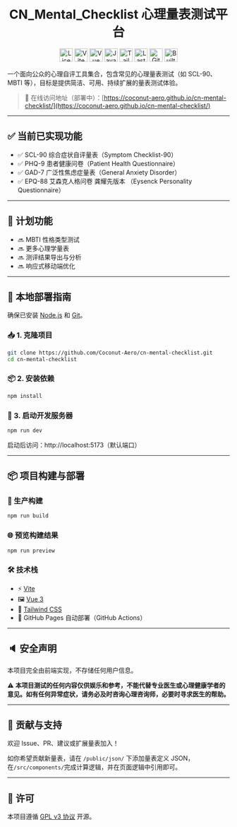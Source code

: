 <h1 align="center"> CN_Mental_Checklist 心理量表测试平台 </h1>

<p align="center">
  <!-- License -->
  <img src="https://img.shields.io/github/license/Coconut-Aero/cn-mental-checklist?style=for-the-badge&logo=github" alt="License" height="30px">
  
  <!-- 技术栈 -->
  <img src="https://img.shields.io/badge/Vite-646CFF?logo=vite&logoColor=white&style=for-the-badge" alt="Vite" height="30px">
  <img src="https://img.shields.io/badge/Vue-3.x-42b883?logo=vue.js&style=for-the-badge&logoColor=white" alt="Vue 3" height="30px">
  <img src="https://img.shields.io/badge/JavaScript-323330?style=for-the-badge&logo=javascript&logoColor=F7DF1E" alt="JavaScript" height="30px">
  <img src="https://img.shields.io/badge/TailwindCSS-06B6D4?style=for-the-badge&logo=tailwindcss&logoColor=white" alt="Tailwind CSS" height="30px">


  <!-- 项目信息 -->
  <img src="https://img.shields.io/github/last-commit/Coconut-Aero/cn-mental-checklist?style=for-the-badge" alt="Last Commit" height="30px">
  <img src="https://img.shields.io/badge/Deployed-GitHub%20Pages-blue?style=for-the-badge&logo=github" alt="GitHub Pages" height="30px">

  <img src="https://forthebadge.com/images/badges/built-with-love.svg" alt="Built with love" height="30px">
</p>


一个面向公众的心理自评工具集合，包含常见的心理量表测试（如 SCL-90、MBTI 等），目标是提供简洁、可用、持续扩展的量表测试体验。

> 🔗 在线访问地址（部署中）：[https://coconut-aero.github.io/cn-mental-checklist/](https://coconut-aero.github.io/cn-mental-checklist/)

---


## ✅ 当前已实现功能

- ✅ SCL-90 综合症状自评量表（Symptom Checklist-90）
- ✅ PHQ-9 患者健康问卷（Patient Health Questionnaire）
- ✅ GAD-7 广泛性焦虑症量表（General Anxiety Disorder）
- ✅ EPQ-88 艾森克人格问卷 龚耀先版本 （Eysenck Personality Questionnaire）

---

## 🚧 计划功能

- 🔜 MBTI 性格类型测试
- 🔜 更多心理学量表
- 🔜 测评结果导出与分析
- 🔜 响应式移动端优化

---

## 🧪 本地部署指南

确保已安装 [Node.js](https://nodejs.org/) 和 [Git](https://git-scm.com/)。

### 📥 1. 克隆项目

```bash
git clone https://github.com/Coconut-Aero/cn-mental-checklist.git
cd cn-mental-checklist
```

### 📦 2. 安装依赖

```bash
npm install
```

### 🚀 3. 启动开发服务器

```bash
npm run dev
```

启动后访问：http://localhost:5173（默认端口）

---

## 📦 项目构建与部署

### 🔨 生产构建

```bash
npm run build
```

### 🌐 预览构建结果

```bash
npm run preview
```

### 🛠️ 技术栈

- ⚡ [Vite](https://vitejs.dev/)
- 🖼️ [Vue 3](https://vuejs.org/)
- 🎨 [Tailwind CSS](https://tailwindcss.com/)
- 🚀 GitHub Pages 自动部署（GitHub Actions）

---

## 🔈 安全声明

本项目完全由前端实现，不存储任何用户信息。


⚠️ **本项目测试的任何内容仅供娱乐和参考，不能代替专业医生或心理健康学者的意见。如有任何异常症状，请务必及时咨询心理咨询师，必要时寻求医生的帮助。**

---

## 🙌 贡献与支持

欢迎 Issue、PR、建议或扩展量表加入！

如你希望贡献新量表，请在 `/public/json/` 下添加量表定义 JSON，在`/src/components/`完成计算逻辑，并在页面逻辑中引用即可。

---

## 📄 许可

本项目遵循 [GPL v3 协议](https://github.com/Coconut-Aero/cn-mental-checklist/blob/main/LICENSE) 开源。


